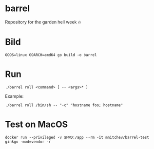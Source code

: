 # barrel
Repository for the garden hell week 🔥

# Bild 
```command
GOOS=linux GOARCH=amd64 go build -o barrel
```

# Run
```command
./barrel roll <command> [ -- <args>* ] 
```
Example:
```command
./barrel roll /bin/sh -- "-c" "hostname foo; hostname"
```

# Test on MacOS
```
docker run --privileged -v $PWD:/app --rm -it mnitchev/barrel-test  ginkgo -mod=vendor -r
```
